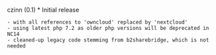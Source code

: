 czinn (0.1)
	* Initial release

	- with all references to 'owncloud' replaced by 'nextcloud'
	- using latest php 7.2 as older php versions will be deprecated in NC14
	- cleaned-up legacy code stemming from b2sharebridge, which is not needed

